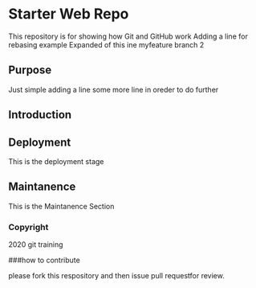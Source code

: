 # Starter Web Repo

This repository is for showing how Git and GitHub work
Adding a line for rebasing example Expanded of this ine myfeature branch 2

## Purpose
Just simple adding a line some more line in oreder to do further


## Introduction

## Deployment
This is the deployment stage

## Maintanence

This is the Maintanence Section
### Copyright

2020 git training 

###how to contribute

please fork this respository and then issue pull requestfor review.